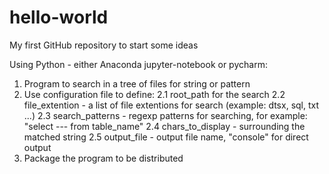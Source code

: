 # hello-world
My first GitHub repository to start some ideas

Using Python - either Anaconda jupyter-notebook or pycharm:
1. Program to search in a tree of files for string or pattern
2. Use configuration file to define:
  2.1 root_path for the search
  2.2 file_extention - a list of file extentions for search (example: dtsx, sql, txt ...)
  2.3 search_patterns - regexp patterns for searching, for example: "select --- from table_name"
  2.4 chars_to_display - surrounding the matched string
  2.5 output_file - output file name, "console" for direct output
3. Package the program to be distributed
